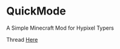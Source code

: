 # QuickMode
A Simple Minecraft Mod for Hypixel Typers

Thread [Here](https://hypixel.net/threads/1945529/)
